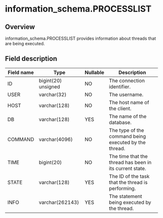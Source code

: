 information_schema.PROCESSLIST 
===================================================



Overview 
-----------------

information_schema.PROCESSLIST provides information about threads that are being executed. 

Field description 
--------------------------



| **Field name** |      **Type**       | **Nullable** |                     **Description**                     |
|----------------|---------------------|--------------|---------------------------------------------------------|
| ID             | bigint(20) unsigned | NO           | The connection identifier.                              |
| USER           | varchar(32)         | NO           | The username.                                           |
| HOST           | varchar(128)        | NO           | The host name of the client.                            |
| DB             | varchar(128)        | YES          | The name of the database.                               |
| COMMAND        | varchar(4096)       | NO           | The type of the command being executed by the thread.   |
| TIME           | bigint(20)          | NO           | The time that the thread has been in its current state. |
| STATE          | varchar(128)        | YES          | The ID of the task that the thread is performing.       |
| INFO           | varchar(262143)     | YES          | The statement being executed by the thread.             |


